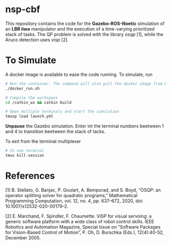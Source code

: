 # nsp-cbf
This repository contains the code for the **Gazebo-ROS-Noetic** simulation of an **LBR iiwa** manipulator and the execution of a time-varying prioritized stack of tasks. The QP problem is solved with the library *osqp* [1], while the Aruco detection uses *visp* [2].

# To Simulate

A docker image is available to ease the code running. To simulate, run

```bash
# Run the container. The command will also pull the docker image from DockerHub
./docker_run.sh
```
```bash
# Compile the workspace
cd /catkin_ws && catkin build
```
```bash
# Open multiple terminals and start the simulation
tmuxp load launch.yml
```

**Unpause** the Gazebo simulation. Enter int the terminal numbers beetween 1 and 4 to transition beetween the stack of tacks.


To exit from the terminal multiplexer
```bash
# In one terminal
tmux kill-session
```


# References

[1] B. Stellato, G. Banjac, P. Goulart, A. Bemporad, and S. Boyd, “OSQP: an operator splitting solver for quadratic programs,” Mathematical Programming Computation, vol. 12, no. 4, pp. 637–672, 2020, doi: 10.1007/s12532-020-00179-2.

[2] E. Marchand, F. Spindler, F. Chaumette. ViSP for visual servoing: a generic software platform with a wide class of robot control skills. IEEE Robotics and Automation Magazine, Special Issue on “Software Packages for Vision-Based Control of Motion”, P. Oh, D. Burschka (Eds.), 12(4):40-52, December 2005.
